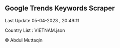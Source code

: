 

## Google Trends Keywords Scraper 
 
Last Update 05-04-2023 , 20:49:11

Country List :
VIETNAM.json



© Abdul Muttaqin 
